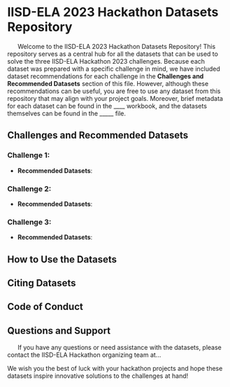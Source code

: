 # IISD-ELA 2023 Hackathon Datasets Repository
&nbsp;&nbsp;&nbsp;&nbsp;&nbsp; Welcome to the IISD-ELA 2023 Hackathon Datasets Repository! This repository serves as a central hub for all the datasets that can be used to solve the three IISD-ELA Hackathon 2023 challenges. Because each dataset was prepared with a specific challenge in mind, we have included dataset recommendations for each challenge in the **Challenges and Recommended Datasets** section of this file. However, although these recommendations can be useful, you are free to use any dataset from this repository that may align with your project goals. Moreover, brief metadata for each dataset can be found in the ____ workbook, and the datasets themselves can be found in the _____ file.

## Challenges and Recommended Datasets
### Challenge 1:
- **Recommended Datasets**: 

### Challenge 2:
- **Recommended Datasets**:
  
### Challenge 3:
- **Recommended Datasets**:
## How to Use the Datasets

## Citing Datasets

## Code of Conduct

## Questions and Support
&nbsp;&nbsp;&nbsp;&nbsp;&nbsp; If you have any questions or need assistance with the datasets, please contact the IISD-ELA Hackathon organizing team at...

We wish you the best of luck with your hackathon projects and hope these datasets inspire innovative solutions to the challenges at hand! 
